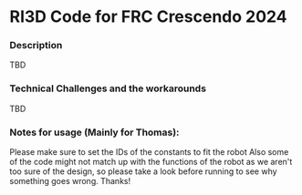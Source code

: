 # RI3D Code for FRC Crescendo 2024

### Description
TBD

### Technical Challenges and the workarounds
TBD

### Notes for usage (Mainly for Thomas):
Please make sure to set the IDs of the constants to fit the robot
Also some of the code might not match up with the functions of the robot as we aren't too sure of the design,
so please take a look before running to see why something goes wrong. Thanks!
